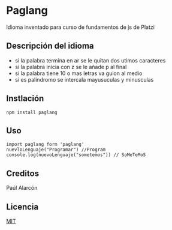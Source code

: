 # Paglang
Idioma inventado para curso de fundamentos de js de Platzi
##  Descripción del idioma
- si la palabra termina en ar se le quitan dos utimos caracteres
- si la palabra inicia con z se le añade p al final
- si la palabra tiene 10 o mas letras va guion al medio
- si es palindromo  se intercala mayusuculas y minusculas 

## Instlación 
 ```
npm install paglang
 ```

 ## Uso
```
import paglang form 'paglang'
nuevloLenguaje("Programar") //Program
console.log(nuevoLenguaje("sometemos")) // SoMeTeMoS
```

## Creditos 

Paúl Alarcón

## Licencia 

[MIT](https://opensource.org/licenses/MIT)